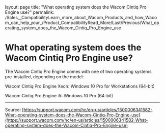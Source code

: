 layout: page
title: "What operating system does the Wacom Cintiq Pro Engine use?"
permalink: /Sales__CompatibilityLearn_more_about_Wacom_Products_and_how_Wacom_can_help_your_/Product_CompatibilityRead_More/Last/Previous/What_operating_system_does_the_Wacom_Cintiq_Pro_Engine_use

# What operating system does the Wacom Cintiq Pro Engine use?

The Wacom Cintiq Pro Engine comes with one of two operating systems pre-installed, depending on the model:


Wacom Cintiq Pro Engine Xeon: Windows 10 Pro for Workstations (64-bit)


Wacom Cintiq Pro Engine i5: Windows 10 Pro (64-bit)

---
Source: [https://support.wacom.com/hc/en-us/articles/1500006341582-What-operating-system-does-the-Wacom-Cintiq-Pro-Engine-use](https://support.wacom.com/hc/en-us/articles/1500006341582-What-operating-system-does-the-Wacom-Cintiq-Pro-Engine-use)
